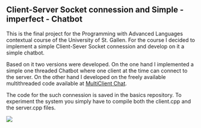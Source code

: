 ## Client-Server Socket connession and Simple - imperfect - Chatbot

This is the final project for the Programming with Advanced Languages contextual course of the University of St. Gallen. For the course
I decided to implement a simple Client-Sever Socket connession and develop on it a simple chatbot.

Based on it two versions were developed. On the one hand I implemented a simple one threaded Chatbot where one client at the time
can connect to the server. On the other hand I developed on the freely available multithreaded code available at [MultiClient Chat](https://github.com/rbaron/multichat).

The code for the such connession is saved in the basics repository. To experiment the system you simply have to compile both the
client.cpp and the server.cpp files.

![](/home/mhassan/Scaricati/ezgif.com-optimize.gif)

